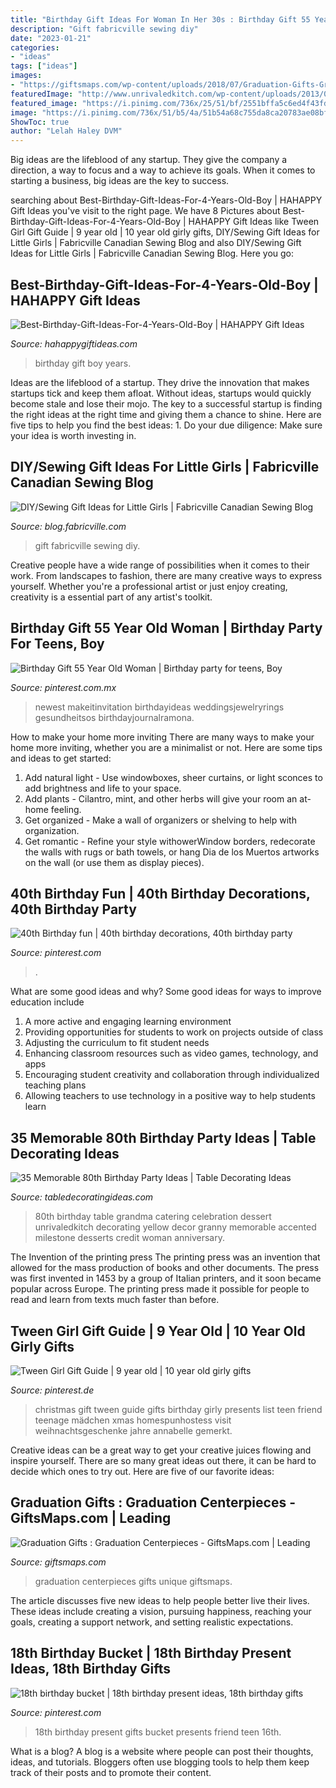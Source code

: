 ```yaml
---
title: "Birthday Gift Ideas For Woman In Her 30s : Birthday Gift 55 Year Old Woman"
description: "Gift fabricville sewing diy"
date: "2023-01-21"
categories:
- "ideas"
tags: ["ideas"]
images:
- "https://giftsmaps.com/wp-content/uploads/2018/07/Graduation-Gifts-Graduation-Centerpieces.jpg"
featuredImage: "http://www.unrivaledkitch.com/wp-content/uploads/2013/06/IMG_3035.jpg"
featured_image: "https://i.pinimg.com/736x/25/51/bf/2551bffa5c6ed4f43fdf6cfd2683e4d8.jpg"
image: "https://i.pinimg.com/736x/51/b5/4a/51b54a68c755da8ca20783ae08bfb095.jpg"
ShowToc: true
author: "Lelah Haley DVM"
---
```



Big ideas are the lifeblood of any startup. They give the company a direction, a way to focus and a way to achieve its goals. When it comes to starting a business, big ideas are the key to success.

	

		
searching about Best-Birthday-Gift-Ideas-For-4-Years-Old-Boy | HAHAPPY Gift Ideas you've visit to the right page. We have 8 Pictures about Best-Birthday-Gift-Ideas-For-4-Years-Old-Boy | HAHAPPY Gift Ideas like Tween Girl Gift Guide | 9 year old | 10 year old girly gifts, DIY/Sewing Gift Ideas for Little Girls | Fabricville Canadian Sewing Blog and also DIY/Sewing Gift Ideas for Little Girls | Fabricville Canadian Sewing Blog. Here you go:
		
    
## Best-Birthday-Gift-Ideas-For-4-Years-Old-Boy | HAHAPPY Gift Ideas

<img loading=lazy src="https://hahappygiftideas.com/wp-content/uploads/2020/03/Best-Birthday-Gift-Ideas-For-4-Years-Old-Boy.png" onerror="this.onerror=null;this.src='https://tse4.mm.bing.net/th?id=OIP.GQlTJTZd5DeX9BwsvMi0qAHaLG&amp;pid=15.1';" alt="Best-Birthday-Gift-Ideas-For-4-Years-Old-Boy | HAHAPPY Gift Ideas">

_Source: hahappygiftideas.com_

>birthday gift boy years. 

	

Ideas are the lifeblood of a startup. They drive the innovation that makes startups tick and keep them afloat. Without ideas, startups would quickly become stale and lose their mojo. The key to a successful startup is finding the right ideas at the right time and giving them a chance to shine. Here are five tips to help you find the best ideas: 1. Do your due diligence: Make sure your idea is worth investing in.

    
## DIY/Sewing Gift Ideas For Little Girls | Fabricville Canadian Sewing Blog

<img loading=lazy src="https://blog.fabricville.com/wp-content/uploads/2017/01/IMG_3208.jpg" onerror="this.onerror=null;this.src='https://tse2.mm.bing.net/th?id=OIP.q_xVDUlnQg2IFoillPZfrwHaJ4&amp;pid=15.1';" alt="DIY/Sewing Gift Ideas for Little Girls | Fabricville Canadian Sewing Blog">

_Source: blog.fabricville.com_

>gift fabricville sewing diy. 

	

Creative people have a wide range of possibilities when it comes to their work. From landscapes to fashion, there are many creative ways to express yourself. Whether you're a professional artist or just enjoy creating, creativity is a essential part of any artist's toolkit.

    
## Birthday Gift 55 Year Old Woman | Birthday Party For Teens, Boy

<img loading=lazy src="https://i.pinimg.com/736x/51/b5/4a/51b54a68c755da8ca20783ae08bfb095.jpg" onerror="this.onerror=null;this.src='https://tse1.mm.bing.net/th?id=OIP.Bkvb3HeNBaU081erJLJZGQHaJ3&amp;pid=15.1';" alt="Birthday Gift 55 Year Old Woman | Birthday party for teens, Boy">

_Source: pinterest.com.mx_

>newest makeitinvitation birthdayideas weddingsjewelryrings gesundheitsos birthdayjournalramona. 

	

How to make your home more inviting
There are many ways to make your home more inviting, whether you are a minimalist or not. Here are some tips and ideas to get started:
1. Add natural light - Use windowboxes, sheer curtains, or light sconces to add brightness and life to your space.
2. Add plants - Cilantro, mint, and other herbs will give your room an at-home feeling.
3. Get organized - Make a wall of organizers or shelving to help with organization.
4. Get romantic - Refine your style withowerWindow borders, redecorate the walls with rugs or bath towels, or hang Dia de los Muertos artworks on the wall (or use them as display pieces).

    
## 40th Birthday Fun | 40th Birthday Decorations, 40th Birthday Party

<img loading=lazy src="https://i.pinimg.com/736x/3e/8f/e3/3e8fe39b9cbfd19bc04f499e25a47aff.jpg" onerror="this.onerror=null;this.src='https://tse4.mm.bing.net/th?id=OIP.UgGxOPZy7lacHyxNjCtlSAHaLH&amp;pid=15.1';" alt="40th Birthday fun | 40th birthday decorations, 40th birthday party">

_Source: pinterest.com_

>. 

	

What are some good ideas and why?
Some good ideas for ways to improve education include 
1. A more active and engaging learning environment 
2. Providing opportunities for students to work on projects outside of class 
3. Adjusting the curriculum to fit student needs 
4. Enhancing classroom resources such as video games, technology, and apps 
5. Encouraging student creativity and collaboration through individualized teaching plans 
6. Allowing teachers to use technology in a positive way to help students learn 

    
## 35 Memorable 80th Birthday Party Ideas | Table Decorating Ideas

<img loading=lazy src="http://www.unrivaledkitch.com/wp-content/uploads/2013/06/IMG_3035.jpg" onerror="this.onerror=null;this.src='https://tse4.mm.bing.net/th?id=OIP.yllb2fzhBpl5cKoMS8Hf8wHaFj&amp;pid=15.1';" alt="35 Memorable 80th Birthday Party Ideas | Table Decorating Ideas">

_Source: tabledecoratingideas.com_

>80th birthday table grandma catering celebration dessert unrivaledkitch decorating yellow decor granny memorable accented milestone desserts credit woman anniversary. 

	

The Invention of the printing press
The printing press was an invention that allowed for the mass production of books and other documents. The press was first invented in 1453 by a group of Italian printers, and it soon became popular across Europe. The printing press made it possible for people to read and learn from texts much faster than before.

    
## Tween Girl Gift Guide | 9 Year Old | 10 Year Old Girly Gifts

<img loading=lazy src="https://i.pinimg.com/736x/25/51/bf/2551bffa5c6ed4f43fdf6cfd2683e4d8.jpg" onerror="this.onerror=null;this.src='https://tse4.mm.bing.net/th?id=OIP.ojFxcJ3Js0gm0pJbb-XtpwHaO0&amp;pid=15.1';" alt="Tween Girl Gift Guide | 9 year old | 10 year old girly gifts">

_Source: pinterest.de_

>christmas gift tween guide gifts birthday girly presents list teen friend teenage mädchen xmas homespunhostess visit weihnachtsgeschenke jahre annabelle gemerkt. 

	

Creative ideas can be a great way to get your creative juices flowing and inspire yourself. There are so many great ideas out there, it can be hard to decide which ones to try out. Here are five of our favorite ideas: 

    
## Graduation Gifts : Graduation Centerpieces - GiftsMaps.com | Leading

<img loading=lazy src="https://giftsmaps.com/wp-content/uploads/2018/07/Graduation-Gifts-Graduation-Centerpieces.jpg" onerror="this.onerror=null;this.src='https://tse2.mm.bing.net/th?id=OIP.RoVdIdBVNpKC6g6SyXLHhgHaJ3&amp;pid=15.1';" alt="Graduation Gifts : Graduation Centerpieces - GiftsMaps.com | Leading">

_Source: giftsmaps.com_

>graduation centerpieces gifts unique giftsmaps. 

	

The article discusses five new ideas to help people better live their lives. These ideas include creating a vision, pursuing happiness, reaching your goals, creating a support network, and setting realistic expectations.

    
## 18th Birthday Bucket | 18th Birthday Present Ideas, 18th Birthday Gifts

<img loading=lazy src="https://i.pinimg.com/originals/48/f9/02/48f902b8b2a9c0f7ea3dc7fea77d87e5.jpg" onerror="this.onerror=null;this.src='https://tse4.mm.bing.net/th?id=OIP.dFQfbGMiH9m2gHNd5DB60wHaJ4&amp;pid=15.1';" alt="18th birthday bucket | 18th birthday present ideas, 18th birthday gifts">

_Source: pinterest.com_

>18th birthday present gifts bucket presents friend teen 16th. 

	

What is a blog?
A blog is a website where people can post their thoughts, ideas, and tutorials. Bloggers often use blogging tools to help them keep track of their posts and to promote their content.

